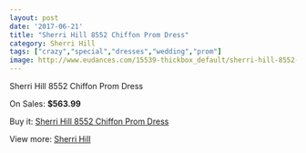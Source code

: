 ```yaml
---
layout: post
date: '2017-06-21'
title: "Sherri Hill 8552 Chiffon Prom Dress"
category: Sherri Hill
tags: ["crazy","special","dresses","wedding","prom"]
image: http://www.eudances.com/15539-thickbox_default/sherri-hill-8552-chiffon-prom-dress.jpg
---
```

Sherri Hill 8552 Chiffon Prom Dress

On Sales: **$563.99**
<a href="https://www.eudances.com/en/sherri-hill/4595-sherri-hill-8552-chiffon-prom-dress.html"><amp-img layout="responsive" width="600" height="600" src="//www.eudances.com/15539-thickbox_default/sherri-hill-8552-chiffon-prom-dress.jpg" alt="Sherri Hill 8552 Chiffon Prom Dress 0" /></a>
<a href="https://www.eudances.com/en/sherri-hill/4595-sherri-hill-8552-chiffon-prom-dress.html"><amp-img layout="responsive" width="600" height="600" src="//www.eudances.com/15541-thickbox_default/sherri-hill-8552-chiffon-prom-dress.jpg" alt="Sherri Hill 8552 Chiffon Prom Dress 1" /></a>
<a href="https://www.eudances.com/en/sherri-hill/4595-sherri-hill-8552-chiffon-prom-dress.html"><amp-img layout="responsive" width="600" height="600" src="//www.eudances.com/15540-thickbox_default/sherri-hill-8552-chiffon-prom-dress.jpg" alt="Sherri Hill 8552 Chiffon Prom Dress 2" /></a>

Buy it: [Sherri Hill 8552 Chiffon Prom Dress](https://www.eudances.com/en/sherri-hill/4595-sherri-hill-8552-chiffon-prom-dress.html "Sherri Hill 8552 Chiffon Prom Dress")

View more: [Sherri Hill](https://www.eudances.com/en/80-Sherri-Hill "Sherri Hill")